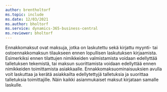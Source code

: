 ```yaml
---
author: brentholtorf
ms.topic: include
ms.date: 12/03/2021
ms.author: bholtorf
ms.service: dynamics-365-business-central
ms.reviewer: bholtorf
---
```

Ennakkomaksut ovat maksuja, jotka on laskutettu sekä kirjattu myynti- tai ostoennakkomaksun tilaukseen ennen lopullisen laskutuksen kirjaamista. Esimerkiksi ennen tilattujen nimikkeiden valmistamista voidaan edellyttää talletuksen tekemistä, tai maksun suorittamista voidaan edellyttää ennen nimikkeiden toimittamista asiakkaalle. Ennakkomaksuominaisuuksien avulla voit laskuttaa ja kerätä asiakkailta edellytettyjä talletuksia ja suorittaa talletuksia toimittajille. Näin kaikki asianmukaiset maksut kirjataan samalle laskulle.  
